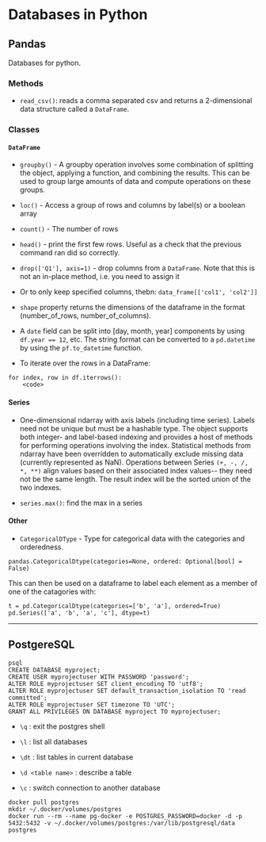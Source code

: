 # Databases in Python

## Pandas

Databases for python.

### Methods

* `read_csv()`: reads a comma separated csv and returns a 2-dimensional data structure called a `DataFrame`.

### Classes

#### `DataFrame`

* `groupby()` - A groupby operation involves some combination of splitting the object, applying a function, and combining the results. This can be used to group large amounts of data and compute operations on these groups.

* `loc()` - Access a group of rows and columns by label(s) or a boolean array

* `count()` - The number of rows

* `head()` - print the first few rows. Useful as a check that the previous command ran did so correctly.

* `drop(['Q1'], axis=1)` - drop columns from a `DataFrame`. Note that this is not an in-place method, i.e. you need to assign it

* Or to only keep specified columns, thebn: `data_frame[['col1', 'col2']]`

* `shape` property returns the dimensions of the dataframe in the format (number_of_rows, number_of_columns).

* A `date` field can be split into [day, month, year] components by using `df.year == 12`, etc. The string format can be converted to a `pd.datetime` by using the `pf.to_datetime` function.

* To iterate over the rows in a DataFrame:

```
for index, row in df.iterrows():
	<code>
```

#### Series

* One-dimensional ndarray with axis labels (including time series). Labels need not be unique but must be a hashable type. The object supports both integer- and label-based indexing and provides a host of methods for performing operations involving the index. Statistical methods from ndarray have been overridden to automatically exclude  missing data (currently represented as NaN). Operations between Series `(+, -, /, *, **)` align values based on their associated index values-- they need not be the same length. The result index will be the sorted union of the two indexes. 

* `series.max()`: find the max in a series


#### Other

* `CategoricalDType` - Type for categorical data with the categories and orderedness. 

```
pandas.CategoricalDtype(categories=None, ordered: Optional[bool] = False)
```

This can then be used on a dataframe to label each element as a member of one of the catagories with:

```
t = pd.CategoricalDtype(categories=['b', 'a'], ordered=True)
pd.Series(['a', 'b', 'a', 'c'], dtype=t)
```


---


## PostgereSQL

```
psql
CREATE DATABASE myproject;
CREATE USER myprojectuser WITH PASSWORD 'password';
ALTER ROLE myprojectuser SET client_encoding TO 'utf8';
ALTER ROLE myprojectuser SET default_transaction_isolation TO 'read committed';
ALTER ROLE myprojectuser SET timezone TO 'UTC';
GRANT ALL PRIVILEGES ON DATABASE myproject TO myprojectuser;
```

* `\q` : exit the postgres shell

* `\l` : list all databases

* `\dt` : list tables in current database

* `\d <table name>` : describe a table

* `\c` : switch connection to another database

```
docker pull postgres
mkdir ~/.docker/volumes/postgres
docker run --rm --name pg-docker -e POSTGRES_PASSWORD=docker -d -p 5432:5432 -v ~/.docker/volumes/postgres:/var/lib/postgresql/data  postgres
```
